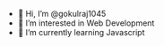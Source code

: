 - 👋 Hi, I’m @gokulraj1045
- 👀 I’m interested in  Web Development
- 🌱 I’m currently learning Javascript

<!---
gokulraj1045/gokulraj1045 is a ✨ special ✨ repository because its `README.md` (this file) appears on your GitHub profile.
You can click the Preview link to take a look at your changes.
--->
